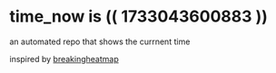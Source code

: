 # time_now is (( 1733043600883 ))

an automated repo that shows the currnent time

inspired by [breakingheatmap](https://github.com/breakingheatmap/breakingheatmap)